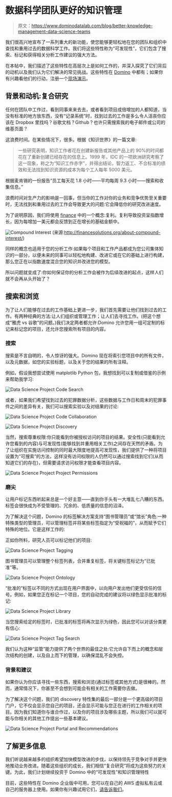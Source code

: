 # 数据科学团队更好的知识管理

> 原文：<https://www.dominodatalab.com/blog/better-knowledge-management-data-science-teams>

我们很高兴地宣布了一系列重大的新功能，使您能够更轻松地在您的团队和组织中查找和重用过去的数据科学工作。我们将这些特性称为“可发现性”，它们包含了搜索、标记和获得相关分析工作建议的强大方法。

在本帖中，我们描述了这些特性在高层次上是如何工作的，并深入探究了它们背后的动机以及我们认为它们解决的常见挑战。这些特性在 [Domino](https://www.dominodatalab.com/?utm_source=blog&utm_medium=post&utm_campaign=better-knowledge-management-data-science-teams) 中都有；如果你有兴趣看他们的行动，注册一个[现场演示](https://www.dominodatalab.com/demo?utm_source=blog&utm_medium=post&utm_campaign=better-knowledge-management-data-science-teams)。

## 背景和动机:复合研究

任何在团队中工作过，看到同事来来去去，或者看到项目成倍增加的人都知道，当没有标准的地方放东西，没有“记录系统”时，找到过去的工作是多么令人沮丧你应该在 Dropbox 里找吗？谷歌文档？Github？也许只需搜索我的电子邮件或公司的维基页面？

这浪费时间。在某些情况下，很多。根据《知识世界》的一篇文章:

> 一些研究表明，知识工作者花在创建新报告或其他产品上的 90%的时间都花在了重新创建已经存在的信息上。1999 年，IDC 的一项欧洲研究考察了这一现象，称之为“知识工作赤字”，并得出结论，智力返工、不合标准的绩效和无法找到知识资源的成本为每个工人每年 5000 美元。

根据麦肯锡的一份报告“员工每天花 1.8 小时——平均每周 9.3 小时——搜索和收集信息。”

浪费时间对生产力的影响是一回事，但当你的工作对你的业务和竞争优势至关重要时，无法找到和重用过去的工作会导致更大的问题:它会降低你的研究改进速度。

为了说明原因，我们将使用 [finance](https://www.dominodatalab.com/finance/?utm_source=blog&utm_medium=post&utm_campaign=better-knowledge-management-data-science-teams) 中的一个概念:复利。复利导致投资呈指数增长，因为每增加一美元都会反馈到正在增长的基础金额中。

![Compound Interest](img/0456d68000f93aaffcff9086439c9dc0.png)
(来源:http://financesolutions.org/about-compound-interest/)

同样的概念也适用于您的分析工作:如果每个项目和工作产品都成为您公司集体知识的一部分，以便未来的同事可以轻松地构建、改进它或在它的基础上进行构建，那么您正在以指数速度混合您的知识并改进您的模型。

所以问题就变成了:你如何保证你的分析工作会被作为后续改进的起点，这样人们就不会再从头开始了？

## 搜索和浏览

为了让人们能够在过去的工作基础上更进一步，我们首先需要让他们找到过去的工作。有两种经典的方法:让人们组织或管理工作；让人们去寻找工作。(把这个想成“雅虎 vs 谷歌”的问题。)我们决定两者都允许:Domino 允许您用一组可定制的标记来标记您的项目，还允许您搜索所有项目的内容。

### 搜索

搜索是不言自明的，令人惊讶的强大。Domino 现在将索引您项目中的所有文件，以及元数据，如您的实验标题，以及关于您的结果的所有注释。

例如，假设我想尝试使用 matplotlib Python 包，我想找到可以复制或借鉴的示例来帮助我学习:

![Data Science Project Code Search](img/6da2484e4c72ea52e517004c67d95c2f.png)

或者，如果我们希望找到过去的犯罪数据分析，这些数据与工作日和周末的犯罪事件之间的差异有关，我们可以搜索实验以及对结果的讨论:

![Data Science Project Code Collaboration](img/70ae411fc56b56fa078f3f1badd62242.png)

![Data Science Project Discovery](img/192a17ef5060b6ef9aa92c385d20bcd8.png)

当然，搜索尊重权限:你只能看到你被授权访问的项目的结果。安全性(只能看到允许您看到的内容)与可发现性(能够找到并重用相关工作)之间存在天然的矛盾。为了让组织在实施访问控制的同时最大限度地提高可发现性，我们提供了一种将项目设置为“可搜索”的方法，这样没有访问权限的人仍然可以通过搜索找到它们(从而知道它们的存在)，但需要请求访问权限才能查看项目内容。

![Data Science Project Project Permissions](img/bec2a0444bd27914ccca7a1155f2d5aa.png)

### 磨尖

让用户标记东西听起来总是一个好主意——直到你手头有一大堆乱七八糟的东西。标签会很快成为不受管理的、冗余的、低质量的信息的沼泽。

为了解决这个问题，Domino 的标签解决方案支持“图书管理员”或“馆长”角色:一种特殊类型的管理员，可以管理标签并将某些标签指定为“受祝福的”，从而赋予它们特殊的地位。它是这样工作的:

正如你所料，研究人员可以标记他们的项目:

![Data Science Project Tagging](img/6d59f6e0887ddce156127d809fe8bbd5.png)

图书管理员可以管理整个标签列表，合并重复标签，将关键标签标记为“已批准”等。

![Data Science Project Ontology](img/ca8154c6f29a4da83c20c46b118b6163.png)

“批准的”标签以不同的方式出现在用户界面中，以向用户发出他们更受信任的信号。例如，如果您正在标记一个项目，您的自动完成的建议将以绿色显示批准的标记:

![Data Science Project Library](img/ddde808d288b94a54b58e9960cc4daa9.png)

当您搜索给定的标签时，已批准的标签将再次显示为绿色，因此您可以对该分类更有信心:

![Data Science Project Tag Search](img/c07dbf03cd069bc9d842b01a16fcfde4.png)

我们认为这种“监管”能力提供了两个世界的最佳之处:它允许自下而上的概念和层次结构的创建，以及自上而下的管理，以确保混乱不会失控。

### 背景和建议

如果你认为你应该寻找一些东西，搜索和浏览(通过标签或其他方式)是很棒的。然而，通常情况下，你甚至不会想到可能会有相关的工作需要你去做。

为了解决这个问题，我们的 discovery 特性集的最后一部分是一个更高级的项目门户，它不仅会显示您自己的项目，还会显示可能与您正在进行的工作相关的项目。因为我们知道你与谁合作过，以及你的项目涉及哪些主题，所以我们可以就可能与你相关的其他工作提出一些基本建议。

![Data Science Project Portal and Recommendations](img/18edd2ed026feb8447ec88aecab3fbee.png)

## 了解更多信息

我们听说越来越多的组织希望加快模型改进的步伐，以保持领先于竞争对手并更快地推动业务改进。随着这些组织的成长，我们相信“复合研究”将成为这些努力的关键。为此，我们计划继续投资于 Domino 中的“可发现性”和知识管理特性

目前，这些特性在 Domino 企业版中可用，您可以在自己的 AWS 虚拟私有云或自己的服务器上使用。如果你有兴趣试用它们，[请告诉我们](https://www.dominodatalab.com/demo?utm_source=blog&utm_campaign=demo&utm_medium=post&utm_content=discovery-post)。